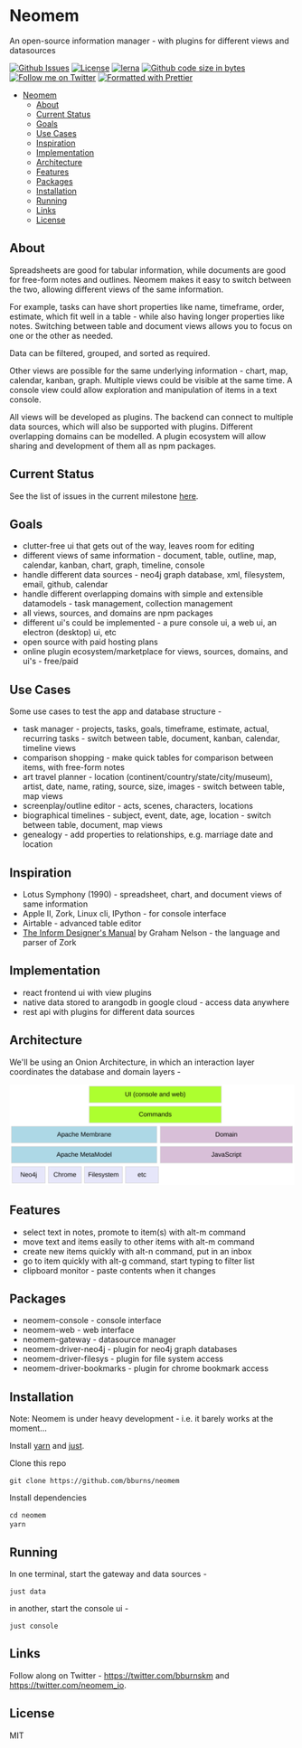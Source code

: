 # Neomem

An open-source information manager - with plugins for different views and datasources


[![Github Issues](https://img.shields.io/github/issues/bburns/Neomem.svg)](https://github.com/bburns/Neomem/issues)
[![License](https://img.shields.io/github/license/bburns/Neomem.svg)]()
[![lerna](https://img.shields.io/badge/maintained%20with-lerna-cc00ff.svg)](https://lerna.js.org/)
[![Github code size in bytes](https://img.shields.io/github/languages/code-size/bburns/Neomem.svg)]()
[![Follow me on Twitter](https://img.shields.io/twitter/follow/bburnskm.svg?label=Twitter&style=flat&color=blue)](https://twitter.com/bburnskm)
[![Formatted with Prettier](https://img.shields.io/badge/code_style-prettier-ff69b4.svg)](https://github.com/prettier/prettier)

<!-- <a href="https://codecov.io/gh/bburns/neomem"><img alt="Codecov Coverage Status" src="https://img.shields.io/Neomem/c/github/bburns/Neomem.svg?style=flat"></a> -->
<!-- <a href="https://www.npmjs.com/package/neomem"><img alt="npm version" src="https://img.shields.io/npm/v/Neomem.svg?style=flat-square"></a> -->
<!-- <a href="https://www.npmjs.com/package/neomem"><img alt="weekly downloads from npm" src="https://img.shields.io/npm/dw/Neomem.svg?style=flat-square"></a> -->


- [Neomem](#neomem)
  - [About](#about)
  - [Current Status](#current-status)
  - [Goals](#goals)
  - [Use Cases](#use-cases)
  - [Inspiration](#inspiration)
  - [Implementation](#implementation)
  - [Architecture](#architecture)
  - [Features](#features)
  - [Packages](#packages)
  - [Installation](#installation)
  - [Running](#running)
  - [Links](#links)
  - [License](#license)


## About

Spreadsheets are good for tabular information, while documents are good for free-form notes and outlines. Neomem makes it easy to switch between the two, allowing different views of the same information. 

For example, tasks can have short properties like name, timeframe, order, estimate, which fit well in a table - while also having longer properties like notes. Switching between table and document views allows you to focus on one or the other as needed.

Data can be filtered, grouped, and sorted as required. 

Other views are possible for the same underlying information - chart, map, calendar, kanban, graph. Multiple views could be visible at the same time. A console view could allow exploration and manipulation of items in a text console. 

All views will be developed as plugins. The backend can connect to multiple data sources, which will also be supported with plugins. Different overlapping domains can be modelled. A plugin ecosystem will allow sharing and development of them all as npm packages. 


## Current Status

See the list of issues in the current milestone [here](https://github.com/bburns/Neomem/milestone/1).


## Goals

- clutter-free ui that gets out of the way, leaves room for editing
- different views of same information - document, table, outline, map, calendar, kanban, chart, graph, timeline, console
- handle different data sources - neo4j graph database, xml, filesystem, email, github, calendar
- handle different overlapping domains with simple and extensible datamodels - task management, collection management
- all views, sources, and domains are npm packages
- different ui's could be implemented - a pure console ui, a web ui, an electron (desktop) ui, etc
- open source with paid hosting plans
- online plugin ecosystem/marketplace for views, sources, domains, and ui's - free/paid


## Use Cases

Some use cases to test the app and database structure -

- task manager - projects, tasks, goals, timeframe, estimate, actual, recurring tasks - switch between table, document, kanban, calendar, timeline views
- comparison shopping - make quick tables for comparison between items, with free-form notes
- art travel planner - location (continent/country/state/city/museum), artist, date, name, rating, source, size, images - switch between table, map views
- screenplay/outline editor - acts, scenes, characters, locations
- biographical timelines - subject, event, date, age, location - switch between table, document, map views
- genealogy - add properties to relationships, e.g. marriage date and location


## Inspiration

- Lotus Symphony (1990) - spreadsheet, chart, and document views of same information
- Apple II, Zork, Linux cli, IPython - for console interface
- Airtable - advanced table editor
- [The Inform Designer's Manual](https://www.amazon.com/Inform-Designers-Manual-Graham-Nelson/dp/0971311900) by Graham Nelson - the language and parser of Zork


## Implementation

- react frontend ui with view plugins
- native data stored to arangodb in google cloud - access data anywhere
- rest api with plugins for different data sources


## Architecture

We'll be using an Onion Architecture, in which an interaction layer coordinates the database and domain layers -

![arch](design/layers.dot.svg)


## Features

- select text in notes, promote to item(s) with alt-m command
- move text and items easily to other items with alt-m command
- create new items quickly with alt-n command, put in an inbox
- go to item quickly with alt-g command, start typing to filter list
- clipboard monitor - paste contents when it changes


## Packages

- neomem-console - console interface
- neomem-web - web interface
- neomem-gateway - datasource manager
- neomem-driver-neo4j - plugin for neo4j graph databases
- neomem-driver-filesys - plugin for file system access
- neomem-driver-bookmarks - plugin for chrome bookmark access


## Installation

Note: Neomem is under heavy development - i.e. it barely works at the moment...

Install [yarn](https://yarnpkg.com/) and [just](https://github.com/casey/just#packages).

Clone this repo

    git clone https://github.com/bburns/neomem

Install dependencies

    cd neomem
    yarn


## Running

In one terminal, start the gateway and data sources - 

    just data

in another, start the console ui - 

    just console

<!-- in another, start the gui - 

    just gui -->


## Links

Follow along on Twitter - https://twitter.com/bburnskm and https://twitter.com/neomem_io.


<!-- ## Support

You can support Neomem development through ko-fi here - https://ko-fi.com/bburns. Thank you! -->


## License

MIT
